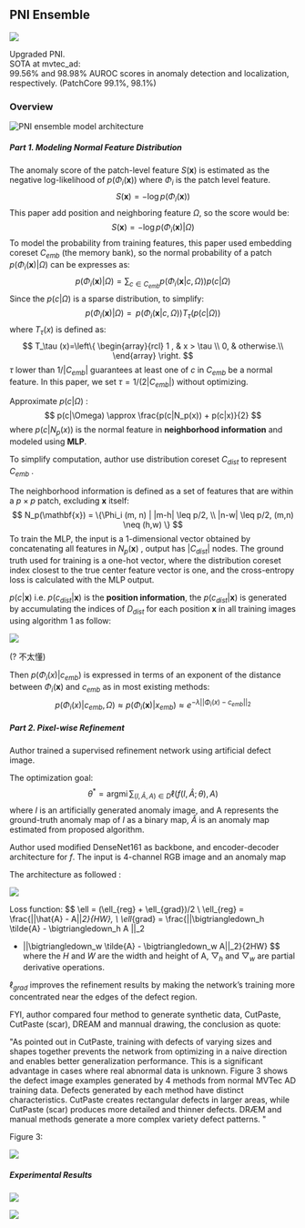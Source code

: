 ## PNI Ensemble

![](/home/leah/gitlab/karazhan/karazhan/AnomalyDetection.assets/pni_authors.png)

Upgraded PNI.  
SOTA at mvtec_ad:  
99.56% and 98.98% AUROC scores in anomaly detection and localization, respectively.  (PatchCore 99.1%, 98.1%)

### Overview

![PNI ensemble model architecture](/home/leah/gitlab/karazhan/karazhan/AnomalyDetection.assets/pni_ensemble.png)



##### Part 1. Modeling Normal Feature Distribution

The anomaly score of the patch-level feature $S(\mathbf{x})$ is estimated as the negative log-likelihood of $p(\Phi_i (\mathbf{x}))$ where $\Phi_i$ is the patch level feature.
$$
S(\mathbf{x}) = - \log p(\Phi_i (\mathbf{x}))
$$
This paper add position and neighboring feature $\Omega$, so the score would be:
$$
S(\mathbf{x}) = - \log p(\Phi_i (\mathbf{x}) | \Omega)
$$
To model the probability from training features, this paper used embedding coreset $C_{emb}$ (the memory bank), so the normal probability of a patch $p(\Phi_i (\mathbf{x})| \Omega)$ can be expresses as:
$$
p(\Phi_i (\mathbf{x})| \Omega) = \sum_{c \in C_{emb}} p(\Phi_i (\mathbf{x}|c, \Omega)) p(c|\Omega)
$$
Since the $p(c|\Omega)$ is a sparse distribution, to simplify:
$$
p(\Phi_i (\mathbf{x})| \Omega) = \mathop{ \max_{c \in C_{emb}}} p(\Phi_i (\mathbf{x}|c, \Omega)) T_\tau(p(c|\Omega))
$$
where $T_\tau(x)$ is defined as: 
$$
T_\tau (x)=\left\{
\begin{array}{rcl}
1 ,       &       x > \tau \\
0,    &      otherwise.\\
\end{array} \right. 
$$
$\tau$ lower than $1 / |C_{emb}|$ guarantees at least one of $c$ in $C_{emb}$ be a normal feature. In this paper, we set $\tau = 1 / (2|C_{emb}|)$ without optimizing.

Approximate $p(c|\Omega )$ :
$$
p(c|\Omega) \approx \frac{p(c|N_p(x)) + p(c|x)}{2}
$$
where $p(c|N_p(x))$ is the normal feature in **neighborhood information** and modeled using **MLP**.

To simplify computation, author use distribution coreset $C_{dist}$ to represent $C_{emb}$ .

The neighborhood information is defined as a set of features that are within a $p \times p$ patch, excluding $\mathbf{x}$ itself: 
$$
N_p(\mathbf{x}) = \{\Phi_i (m, n) | |m-h| \leq p/2, \\
|n-w| \leq p/2, (m,n) \neq (h,w)
\}
$$
To train the MLP, the input is a 1-dimensional vector obtained by concatenating all features in $N_p(\mathbf{x})$ , output has $|C_{dist}|$ nodes. The ground truth used for training is a one-hot vector, where the distribution coreset index closest to the true center feature vector is one, and the cross-entropy loss is calculated with the MLP output.

$p(c|\mathbf{x})$ i.e. $p(c_{dist}| \mathbf{x})$ is the **position information**, the $p(c_{dist}|\mathbf{x})$ is generated by accumulating the indices of $D_{dist}$ for each position $\mathbf{x}$ in all training images using algorithm 1 as follow:

![](/home/leah/gitlab/karazhan/karazhan/AnomalyDetection.assets/pni_histogram.png)

(? 不太懂)

Then $p(\Phi_i(x) | c_{emb})$ is expressed in terms of an exponent of the distance between $\Phi_i(\mathbf{x})$ and $c_{emb}$ as in most existing methods:
$$
p(\Phi_i(x) | c_{emb}, \Omega) \approx p(\Phi_i(\mathbf{x})|x_{emb}) \approx e^{-\lambda ||\Phi_i(x) - c_{emb}||_2}
$$


##### Part 2. Pixel-wise Refinement

Author trained a supervised refinement network using artificial defect image. 

The optimization goal: 
$$
\theta^* = \mathop{argmin_\theta} \sum_{(I, \hat{A}, A) \in D} \ell (f(I, \hat{A}; \theta), A)
$$
where $I$ is an artificially generated anomaly image, and A represents the ground-truth anomaly map of $I$ as a binary map, $\hat{A}$ is an anomaly map estimated from proposed algorithm.

Author used modified DenseNet161 as backbone, and encoder-decoder architecture for $f$. The input is 4-channel RGB image and an anomaly map 

The architecture as followed :

![](/home/leah/gitlab/karazhan/karazhan/AnomalyDetection.assets/pni_refine_network.png)

Loss function:
$$
\ell = (\ell_{reg} + \ell_{grad})/2  \\
\ell_{reg} = \frac{||\hat{A} - A||_2}{HW},  \\ 
\ell_{grad} = \frac{||\bigtriangledown_h \tilde{A} - \bigtriangledown_h A ||_2 
+ ||\bigtriangledown_w \tilde{A} - \bigtriangledown_w A||_2}{2HW}
$$
where the $H$ and $W$ are the width and height of A, $\bigtriangledown_h$ and $\bigtriangledown_w$ are partial derivative operations.

$\ell_{grad}$ improves the refinement results by making the network’s training more concentrated near the edges of the defect region.





FYI, author compared four method to generate synthetic data, CutPaste, CutPaste (scar), DREAM and mannual drawing, the conclusion as quote: 

"As pointed out in CutPaste, training with defects of varying sizes and shapes together prevents the network from optimizing in a naive direction and enables better generalization performance. This is a significant advantage in cases where real abnormal data is unknown. Figure 3 shows the defect image examples generated by 4 methods from normal MVTec AD training data. Defects generated by each method have distinct characteristics. CutPaste creates rectangular defects in larger areas, while CutPaste (scar) produces more detailed and thinner defects. DRÆM and manual methods generate a more complex variety defect patterns. "

Figure 3:

![](/home/leah/gitlab/karazhan/karazhan/AnomalyDetection.assets/pni_synthetic_data_compare.png)



##### Experimental Results

![](/home/leah/gitlab/karazhan/karazhan/AnomalyDetection.assets/pni_results.png)

![](/home/leah/gitlab/karazhan/karazhan/AnomalyDetection.assets/pni_results2.png)